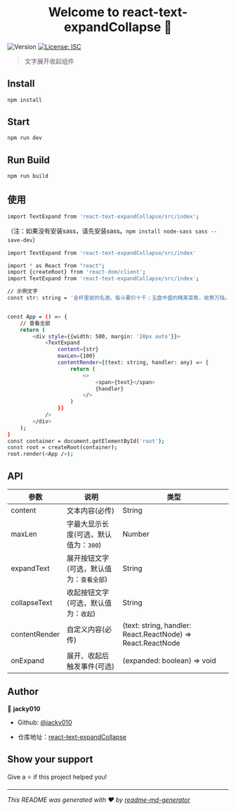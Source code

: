 <h1 align="center">Welcome to react-text-expandCollapse 👋</h1>
<p>
  <img alt="Version" src="https://img.shields.io/badge/version-0.0.1-blue.svg?cacheSeconds=2592000" />
  <a href="#" target="_blank">
    <img alt="License: ISC" src="https://img.shields.io/badge/License-ISC-yellow.svg" />
  </a>
</p>

> 文字展开收起组件


## Install

```sh
npm install
```

## Start

```sh
npm run dev
```

## Run Build

```sh
npm run build
```

## 使用

```sh
import TextExpand from 'react-text-expandCollapse/src/index';
```
（注：如果没有安装sass，请先安装sass。`npm install node-sass sass --save-dev`）

```sh
import TextExpand from 'react-text-expandCollapse/src/index'
```

```sh
import * as React from "react";
import {createRoot} from 'react-dom/client';
import TextExpand from 'react-text-expandCollapse/src/index';

// 示例文字
const str: string = '金杯里装的名酒，每斗要价十千；玉盘中盛的精美菜肴，收费万钱。胸中郁闷啊，我停杯投箸吃不下；拔剑环顾四周，我心里委实茫然。想渡黄河，冰雪堵塞了这条大川；要登太行，莽莽的风雪早已封山。像姜尚垂钓溪，闲待东山再起；伊尹乘舟梦日，受聘在商汤身边。何等艰难！何等艰难！歧路纷杂，真正的大道究竟在哪边？相信总有一天，能乘长风破万里浪；高高挂起云帆，在沧海中勇往直前！'


const App = () => {
    // 查看全部
    return (
        <div style={{width: 500, margin: '20px auto'}}>
            <TextExpand
                content={str}
                maxLen={100}
                contentRender={(text: string, handler: any) => {
                    return (
                        <>
                            <span>{text}</span>
                            {handler}
                        </>
                    )
                }}
            />
        </div>
    );
}
const container = document.getElementById('root');
const root = createRoot(container);
root.render(<App />);

```


## API

| 参数 | 说明 | 类型 |
| --- | --- | --- | 
| content | 文本内容(必传) | String | 
| maxLen | 字最大显示长度(可选，默认值为：`300`) | Number |
| expandText | 展开按钮文字(可选，默认值为：`查看全部`) | String |
| collapseText | 收起按钮文字(可选，默认值为：`收起`) | String |
| contentRender | 自定义内容(必传) | (text: string, handler: React.ReactNode) => React.ReactNode |
| onExpand | 展开、收起后触发事件(可选)  | (expanded: boolean) => void |

## Author

👤 **jacky010**

* Github: [@jacky010](https://github.com/jacky010)

* 仓库地址：[react-text-expandCollapse](https://github.com/Jacky010/react-text-expandCollapse)

## Show your support

Give a ⭐️ if this project helped you!

***
_This README was generated with ❤️ by [readme-md-generator](https://github.com/kefranabg/readme-md-generator)_
